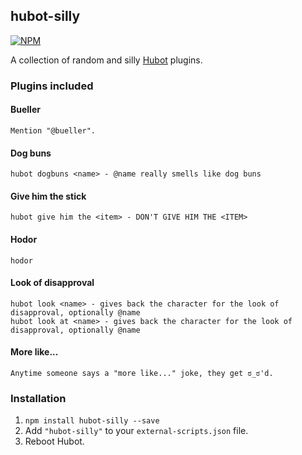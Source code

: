 ## hubot-silly

[![NPM](https://nodei.co/npm/hubot-silly)](https://nodei.co/npm/hubot-silly/)

A collection of random and silly [Hubot](https://github.com/github/hubot) plugins.

### Plugins included
#### Bueller
    Mention "@bueller".

#### Dog buns
    hubot dogbuns <name> - @name really smells like dog buns

#### Give him the stick
    hubot give him the <item> - DON'T GIVE HIM THE <ITEM>

#### Hodor
    hodor

#### Look of disapproval
    hubot look <name> - gives back the character for the look of disapproval, optionally @name
    hubot look at <name> - gives back the character for the look of disapproval, optionally @name

#### More like...
    Anytime someone says a "more like..." joke, they get ಠ_ಠ'd.

### Installation
1. `npm install hubot-silly --save`
2. Add `"hubot-silly"` to your `external-scripts.json` file.
3. Reboot Hubot.
